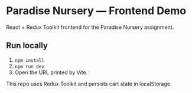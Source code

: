 # Paradise Nursery — Frontend Demo

React + Redux Toolkit frontend for the Paradise Nursery assignment.

## Run locally
1. `npm install`
2. `npm run dev`
3. Open the URL printed by Vite.

This repo uses Redux Toolkit and persists cart state in localStorage.
